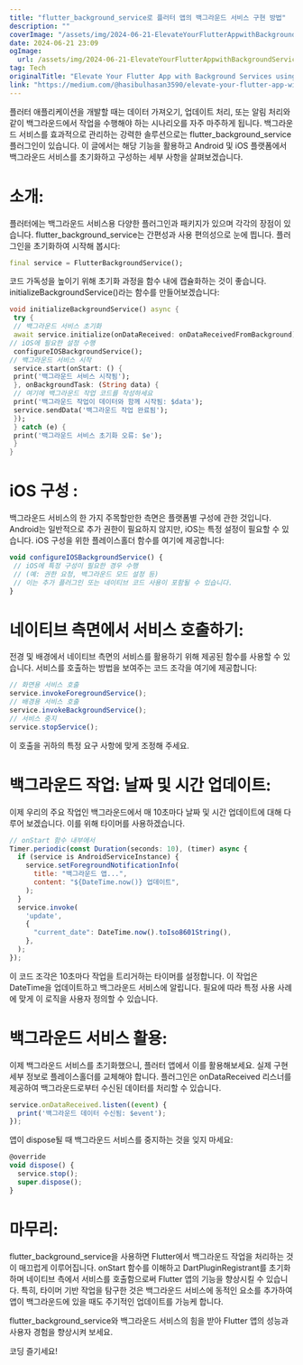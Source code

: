 ```yaml
---
title: "flutter_background_service로 플러터 앱의 백그라운드 서비스 구현 방법"
description: ""
coverImage: "/assets/img/2024-06-21-ElevateYourFlutterAppwithBackgroundServicesusingflutter_background_service_0.png"
date: 2024-06-21 23:09
ogImage: 
  url: /assets/img/2024-06-21-ElevateYourFlutterAppwithBackgroundServicesusingflutter_background_service_0.png
tag: Tech
originalTitle: "Elevate Your Flutter App with Background Services using flutter_background_service"
link: "https://medium.com/@hasibulhasan3590/elevate-your-flutter-app-with-background-services-using-flutter-background-service-131f4ba7ec8a"
---
```



플러터 애플리케이션을 개발할 때는 데이터 가져오기, 업데이트 처리, 또는 알림 처리와 같이 백그라운드에서 작업을 수행해야 하는 시나리오를 자주 마주하게 됩니다. 백그라운드 서비스를 효과적으로 관리하는 강력한 솔루션으로는 flutter_background_service 플러그인이 있습니다. 이 글에서는 해당 기능을 활용하고 Android 및 iOS 플랫폼에서 백그라운드 서비스를 초기화하고 구성하는 세부 사항을 살펴보겠습니다.

# 소개:

플러터에는 백그라운드 서비스용 다양한 플러그인과 패키지가 있으며 각각의 장점이 있습니다. flutter_background_service는 간편성과 사용 편의성으로 눈에 띕니다. 플러그인을 초기화하여 시작해 봅시다:

<div class="content-ad"></div>

```dart
final service = FlutterBackgroundService();
```

코드 가독성을 높이기 위해 초기화 과정을 함수 내에 캡슐화하는 것이 좋습니다. initializeBackgroundService()라는 함수를 만들어보겠습니다:

```dart
void initializeBackgroundService() async {
 try {
 // 백그라운드 서비스 초기화
 await service.initialize(onDataReceived: onDataReceivedFromBackground);
// iOS에 필요한 설정 수행
 configureIOSBackgroundService();
// 백그라운드 서비스 시작
 service.start(onStart: () {
 print('백그라운드 서비스 시작됨');
 }, onBackgroundTask: (String data) {
 // 여기에 백그라운드 작업 코드를 작성하세요
 print('백그라운드 작업이 데이터와 함께 시작됨: $data');
 service.sendData('백그라운드 작업 완료됨');
 });
 } catch (e) {
 print('백그라운드 서비스 초기화 오류: $e');
 }
}
```

# iOS 구성 :

<div class="content-ad"></div>

백그라운드 서비스의 한 가지 주목할만한 측면은 플랫폼별 구성에 관한 것입니다. Android는 일반적으로 추가 권한이 필요하지 않지만, iOS는 특정 설정이 필요할 수 있습니다. iOS 구성을 위한 플레이스홀더 함수를 여기에 제공합니다:

```js
void configureIOSBackgroundService() {
 // iOS에 특정 구성이 필요한 경우 수행
 // (예: 권한 요청, 백그라운드 모드 설정 등)
 // 이는 추가 플러그인 또는 네이티브 코드 사용이 포함될 수 있습니다.
}
```

# 네이티브 측면에서 서비스 호출하기:

전경 및 배경에서 네이티브 측면의 서비스를 활용하기 위해 제공된 함수를 사용할 수 있습니다. 서비스를 호출하는 방법을 보여주는 코드 조각을 여기에 제공합니다:

<div class="content-ad"></div>

```js
// 화면용 서비스 호출
service.invokeForegroundService();
// 배경용 서비스 호출
service.invokeBackgroundService();
// 서비스 중지
service.stopService();
```

이 호출을 귀하의 특정 요구 사항에 맞게 조정해 주세요.

# 백그라운드 작업: 날짜 및 시간 업데이트:

이제 우리의 주요 작업인 백그라운드에서 매 10초마다 날짜 및 시간 업데이트에 대해 다루어 보겠습니다. 이를 위해 타이머를 사용하겠습니다.

<div class="content-ad"></div>

```js
// onStart 함수 내부에서
Timer.periodic(const Duration(seconds: 10), (timer) async {
  if (service is AndroidServiceInstance) {
    service.setForegroundNotificationInfo(
      title: "백그라운드 앱...",
      content: "${DateTime.now()} 업데이트",
    );
  }
  service.invoke(
    'update',
    {
      "current_date": DateTime.now().toIso8601String(),
    },
  );
});
```

이 코드 조각은 10초마다 작업을 트리거하는 타이머를 설정합니다. 이 작업은 DateTime을 업데이트하고 백그라운드 서비스에 알립니다. 필요에 따라 특정 사용 사례에 맞게 이 로직을 사용자 정의할 수 있습니다.

# 백그라운드 서비스 활용:

이제 백그라운드 서비스를 초기화했으니, 플러터 앱에서 이를 활용해보세요. 실제 구현 세부 정보로 플레이스홀더를 교체해야 합니다. 플러그인은 onDataReceived 리스너를 제공하여 백그라운드로부터 수신된 데이터를 처리할 수 있습니다.

<div class="content-ad"></div>

```js
service.onDataReceived.listen((event) {
  print('백그라운드 데이터 수신됨: $event');
});
```

앱이 dispose될 때 백그라운드 서비스를 중지하는 것을 잊지 마세요:

```js
@override
void dispose() {
  service.stop();
  super.dispose();
}
```

# 마무리:

<div class="content-ad"></div>

flutter_background_service을 사용하면 Flutter에서 백그라운드 작업을 처리하는 것이 매끄럽게 이루어집니다. onStart 함수를 이해하고 DartPluginRegistrant를 초기화하며 네이티브 측에서 서비스를 호출함으로써 Flutter 앱의 기능을 향상시킬 수 있습니다. 특히, 타이머 기반 작업을 탐구한 것은 백그라운드 서비스에 동적인 요소를 추가하여 앱이 백그라운드에 있을 때도 주기적인 업데이트를 가능케 합니다.

flutter_background_service와 백그라운드 서비스의 힘을 받아 Flutter 앱의 성능과 사용자 경험을 향상시켜 보세요.

코딩 즐기세요!